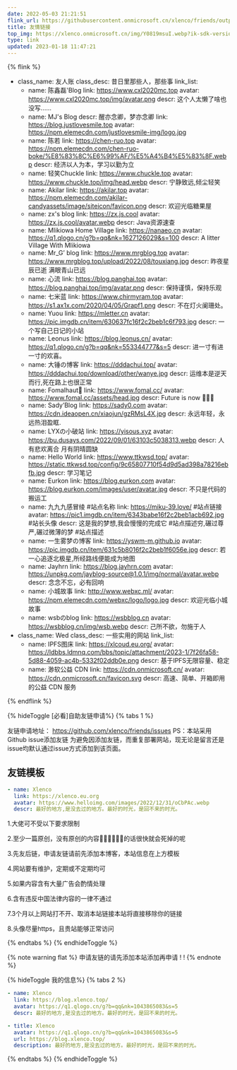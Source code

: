 ```yaml
---
date: 2022-05-03 21:21:51
flink_url: https://githubusercontent.onmicrosoft.cn/xlenco/friends/output/v2/data.json
title: 友情链接
top_img: https://xlenco.onmicrosoft.cn/img/Y0819msuI.webp?ik-sdk-version=javascript-1.4.3&updatedAt=1670760294102
type: link
updated: 2023-01-18 11:47:21
---
```

{% flink %}

- class_name: 友人账
  class_desc: 昔日里那些人，那些事
  link_list:
  - name: 陈鑫磊'Blog
    link: https://www.cxl2020mc.top
    avatar: https://www.cxl2020mc.top/img/avatar.png
    descr: 这个人太懒了啥也没写......
  - name: MJ's Blog
    descr: 醒亦念卿，梦亦念卿
    link: https://blog.justlovesmile.top
    avatar: https://npm.elemecdn.com/justlovesmile-img/logo.jpg
  - name: 陈若
    link: https://chen-ruo.top
    avatar: https://npm.elemecdn.com/chen-ruo-boke/%E8%83%8C%E6%99%AF/%E5%A4%B4%E5%83%8F.webp
    descr: 经济以人为本，学习以勤为立
  - name: 轻笑Chuckle
    link: https://www.chuckle.top
    avatar: https://www.chuckle.top/img/head.webp
    descr: 宁静致远,倾尘轻笑
  - name: Akilar
    link: https://akilar.top
    avatar: https://npm.elemecdn.com/akilar-candyassets/image/siteicon/favicon.png
    descr: 欢迎光临糖果屋
  - name: zx's blog
    link: https://zx.js.cool
    avatar: https://zx.js.cool/avatar.webp
    descr: Java资源速查
  - name: Mlikiowa Home Village
    link: https://nanaeo.cn
    avatar: https://q1.qlogo.cn/g?b=qq&nk=1627126029&s=100
    descr: A litter Village With Mlikiowa
  - name:  Mr_G’ blog
    link: https://www.mrgblog.top
    avatar: https://www.mrgblog.top/upload/2022/08/touxiang.jpg
    descr: 昨夜星辰已逝 满眼青山已远
  - name: 心流
    link: https://blog.panghai.top
    avatar: https://blog.panghai.top/img/avatar.png
    descr: 保持谨慎，保持乐观
  - name: 七米蓝
    link: https://www.chirmyram.top
    avatar: https://s1.ax1x.com/2020/04/05/Grapf1.png
    descr: 不在灯火阑珊处。
  - name: Yuou
    link: https://mletter.cn
    avatar: https://pic.imgdb.cn/item/630637fc16f2c2beb1c6f793.jpg
    descr: 一个写自己日记的小站
  - name: Leonus
    link: https://blog.leonus.cn/
    avatar: https://q1.qlogo.cn/g?b=qq&nk=553344777&s=5
    descr: 进一寸有进一寸的欢喜。
  - name: 大锤の博客
    link: https://dddachui.top/
    avatar: https://dddachui.top/download/other/wanye.jpg
    descr: 运维本是逆天而行,死在路上也很正常
  - name: Fomalhaut🥝
    link: https://www.fomal.cc/
    avatar: https://www.fomal.cc/assets/head.jpg
    descr: Future is now 🍭🍭🍭
  - name: Sady’Blog
    link: https://sady0.com
    avatar: https://cdn.ideaopen.cn/xiaojun/gzRMsL4X.jpg
    descr: 永远年轻，永远热泪盈眶.
  - name: LYXの小破站
    link: https://yisous.xyz
    avatar: https://bu.dusays.com/2022/09/01/63103c5038313.webp
    descr: 人有悲欢离合 月有阴晴圆缺
  - name: Hello World
    link: https://www.ttkwsd.top/
    avatar: https://static.ttkwsd.top/config/9c65807710f54d9d5ad398a78216ebfb.jpg
    descr: 学习笔记
  - name: Eurkon
    link: https://blog.eurkon.com
    avatar: https://blog.eurkon.com/images/user/avatar.jpg
    descr: 不只是代码的搬运工
  - name: 九九九感冒绫 #站点名称
    link: https://miku-39.love/ #站点链接
    avatar: https://pic1.imgdb.cn/item/6343babe16f2c2beb1acb692.jpg #站长头像
    descr: 这是我的梦想,我会慢慢的完成它 #站点描述穷,碾过尊严,碾过微薄的梦 #站点描述
  - name: 一生雾梦の博客
    link: https://yswm-m.github.io
    avatar: https://pic.imgdb.cn/item/631c5b8016f2c2beb1f6056e.jpg
    descr: 若一心追逐北极星,所经路线便能成为地图
  - name: Jayhrn
    link: https://blog.jayhrn.com
    avatar: https://unpkg.com/jayblog-source@1.0.1/img/normal/avatar.webp
    descr: 念念不忘，必有回响
  - name: 小城故事
    link: http://www.webxc.ml/
    avatar: https://npm.elemecdn.com/webxc/logo/logo.jpg
    descr: 欢迎光临小城故事
  - name: wsbのblog
    link: https://wsbblog.cn
    avatar: https://wsbblog.cn/img/wsb.webp
    descr: 己所不欲，勿施于人
- class_name: Wed
  class_desc: 一些实用的网站
  link_list:
  - name: IPFS图床
    link: https://xlcoud.eu.org/
    avatar: https://ldbbs.ldmnq.com/bbs/topic/attachment/2023-1/7f26fa58-5d88-4059-ac4b-5332f02ddb0e.png
    descr: 基于IPFS无限容量、稳定
  - name: 渺软公益 CDN
    link: https://cdn.onmicrosoft.cn/
    avatar: https://cdn.onmicrosoft.cn/favicon.svg
    descr: 高速、简单、开箱即用的公益 CDN 服务

{% endflink %}

{% hideToggle [必看]自助友链申请%}
{% tabs 1 %}

<!-- tab 友链申请 -->

友链申请地址：
https://github.com/xlenco/friends/issues
PS：本站采用Github issue添加友链
为避免因添加友链，而重复部署网站，现无论是留言还是issue均默认通过issue方式添加到该页面。

## 友链模板

```yml
- name: Xlenco
  link: https://xlenco.eu.org
  avatar: https://www.helloimg.com/images/2022/12/31/oCbPAc.webp
  descr: 最好的地方,是没去过的地方。最好的时光，是回不来的时光。
```

<!-- endtab -->

<!-- tab 友链须知 -->

1.大佬可不受以下要求限制

2.至少一篇原创，没有原创的内容📔📕📗📘📙📓的话很快就会死掉的呢

3.先友后链，申请友链请前先添加本博客，本站信息在上方模板

4.网站要有维护，定期或不定期均可

5.如果内容含有大量广告会酌情处理

6.含有违反中国法律内容的一律不通过

7.3个月以上网站打不开、取消本站链接本站将直接移除你的链接

8.头像尽量https，且贵站能够正常访问

<!-- endtab -->

{% endtabs %}
{% endhideToggle %}

{% note warning flat %}
申请友链的请先添加本站添加再申请 ! !
{% endnote %}

{% hideToggle 我的信息%}
{% tabs 2 %}

<!-- tab Butterfly & MengD -->

```yml
- name: Xlenco
  link: https://blog.xlenco.top/
  avatar: https://q1.qlogo.cn/g?b=qq&nk=1043865083&s=5
  descr: 最好的地方,是没去过的地方。最好的时光，是回不来的时光。
```

<!-- endtab -->

<!-- tab volantis -->

```yml
- title: Xlenco
  avatar: https://q1.qlogo.cn/g?b=qq&nk=1043865083&s=5
  url: https://blog.xlenco.top/
  description: 最好的地方,是没去过的地方。最好的时光，是回不来的时光。
```

<!-- endtab -->

{% endtabs %}
{% endhideToggle %}
